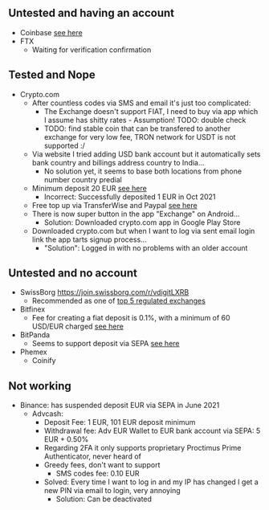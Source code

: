 ## Untested and having an account

- Coinbase [see here](https://help.coinbase.com/en/coinbase/getting-started/add-a-payment-method/payment-methods-for-european-customers)
- FTX
  - Waiting for verification confirmation

## Tested and Nope

- Crypto.com
  - After countless codes via SMS and email it's just too complicated:
    - The Exchange doesn't support FIAT, I need to buy via app which I assume has shitty rates - Assumption! TODO: double check
    - TODO: find stable coin that can be transfered to another exchange for very low fee, TRON network for USDT is not supported :/
  - Via website I tried adding USD bank account but it automatically sets bank country and billings address country to India...
    - No solution yet, it seems to base both locations from phone number country predial
  - Minimum deposit 20 EUR [see here](https://help.crypto.com/en/articles/2461467-fiat-wallet-eur-bank-transfers-via-sepa-network)
    - Incorrect: Successfully deposited 1 EUR in Oct 2021
  - Free top up via TransferWise and Paypal [see here](https://blog.crypto.com/free-fiat-top-ups-for-transferwise-and-paypal-users/)
  - There is now super button in the app "Exchange" on Android...
    - Solution: Downloaded crypto.com app in Google Play Store
  - Downloaded crypto.com but when I want to log via sent email login link the app tarts signup process...
    - "Solution": Logged in with no problems with an older account

## Untested and no account

- SwissBorg https://join.swissborg.com/r/vdigitLXRB
  - Recommended as one of [top 5 regulated exchanges](https://www.youtube.com/watch?v=CSj8smV63Es)
- Bitfinex
  - Fee for creating a fiat deposit is 0.1%, with a minimum of 60 USD/EUR charged [see here](https://support.bitfinex.com/hc/en-us/articles/360023357574-Bank-Wire-Deposit-)
- BitPanda
  - Seems to support deposit via SEPA [see here](https://support.bitpanda.com/hc/en-us/articles/360000123199-Payment-methods-limits-and-transaction-costs)
- Phemex
  - Coinify

## Not working

- Binance: has suspended deposit EUR via SEPA in June 2021
  - Advcash: 
    - Deposit Fee: 1 EUR, 101 EUR deposit minimum
    - Withdrawal fee: Adv EUR Wallet to EUR bank account via SEPA: 5 EUR + 0.50%
    - Regarding 2FA it only supports proprietary Proctimus Prime Authenticator, never heard of
    - Greedy fees, don't want to support
      - SMS codes fee: 0.10 EUR
    - Solved: Every time I want to log in and my IP has changed I get a new PIN via email to login, very annoying
      - Solution: Can be deactivated
